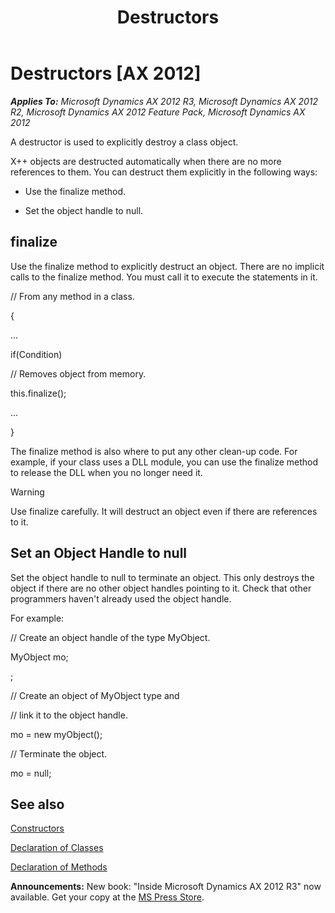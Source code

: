 ﻿---
title: Destructors
TOCTitle: Destructors
ms:assetid: f127fed6-d63a-419f-aed4-6bb8c0a6b281
ms:mtpsurl: https://msdn.microsoft.com/en-us/library/Aa886274(v=AX.60)
ms:contentKeyID: 35253335
ms.date: 05/18/2015
mtps_version: v=AX.60
---

# Destructors [AX 2012]


_**Applies To:** Microsoft Dynamics AX 2012 R3, Microsoft Dynamics AX 2012 R2, Microsoft Dynamics AX 2012 Feature Pack, Microsoft Dynamics AX 2012_

A destructor is used to explicitly destroy a class object.

X++ objects are destructed automatically when there are no more references to them. You can destruct them explicitly in the following ways:

  - Use the finalize method.

  - Set the object handle to null.

## finalize

Use the finalize method to explicitly destruct an object. There are no implicit calls to the finalize method. You must call it to execute the statements in it.

// From any method in a class.

{

...

if(Condition)

// Removes object from memory.

this.finalize();

...

}

The finalize method is also where to put any other clean-up code. For example, if your class uses a DLL module, you can use the finalize method to release the DLL when you no longer need it.


> [!WARNING]
> <P>Use finalize carefully. It will destruct an object even if there are references to it.</P>



## Set an Object Handle to null

Set the object handle to null to terminate an object. This only destroys the object if there are no other object handles pointing to it. Check that other programmers haven't already used the object handle.

For example:

// Create an object handle of the type MyObject.

MyObject mo;

;

// Create an object of MyObject type and

// link it to the object handle.

mo = new myObject();

// Terminate the object.

mo = null;

## See also

[Constructors](constructors.md)

[Declaration of Classes](declaration-of-classes.md)

[Declaration of Methods](declaration-of-methods.md)

  
**Announcements:** New book: "Inside Microsoft Dynamics AX 2012 R3" now available. Get your copy at the [MS Press Store](https://www.microsoftpressstore.com/store/inside-microsoft-dynamics-ax-2012-r3-9780735685109).

